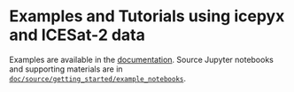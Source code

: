 # Examples and Tutorials using icepyx and ICESat-2 data

Examples are available in the [documentation](https://icepyx.readthedocs.io).
Source Jupyter notebooks and supporting materials are in
[`doc/source/getting_started/example_notebooks`](https://github.com/icesat2py/icepyx/tree/main/doc/source/getting_started/example_notebooks).
